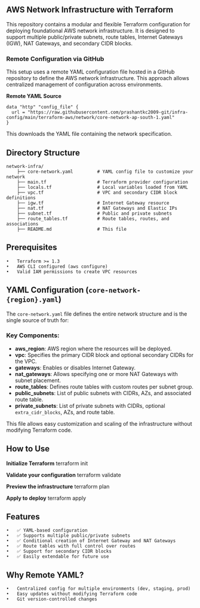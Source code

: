 ## AWS Network Infrastructure with Terraform

This repository contains a modular and flexible Terraform configuration for deploying foundational AWS network infrastructure. It is designed to support multiple public/private subnets, route tables, Internet Gateways (IGW), NAT Gateways, and secondary CIDR blocks.

### Remote Configuration via GitHub
This setup uses a remote YAML configuration file hosted in a GitHub repository to define the AWS network infrastructure. This approach allows centralized management of configuration across environments.

**Remote YAML Source**
```
data "http" "config_file" {
  url = "https://raw.githubusercontent.com/prashantkc2009-git/infra-config/main/terraform-aws/network/core-network-ap-south-1.yaml"
}
```
This downloads the YAML file containing the network specification.

## Directory Structure

```
network-infra/
    ├── core-network.yaml         # YAML config file to customize your network
    ├── main.tf                   # Terraform provider configuration
    ├── locals.tf                 # Local variables loaded from YAML
    ├── vpc.tf                    # VPC and secondary CIDR block definitions
    ├── igw.tf                    # Internet Gateway resource
    ├── nat.tf                    # NAT Gateways and Elastic IPs
    ├── subnet.tf                 # Public and private subnets
    ├── route_tables.tf           # Route tables, routes, and associations
    ├── README.md                 # This file
```

## Prerequisites

	•	Terraform >= 1.3
	•	AWS CLI configured (aws configure)
	•	Valid IAM permissions to create VPC resources

## YAML Configuration (`core-network-{region}.yaml`)

The `core-network.yaml` file defines the entire network structure and is the single source of truth for:

### Key Components:
- **aws_region**: AWS region where the resources will be deployed.
- **vpc**: Specifies the primary CIDR block and optional secondary CIDRs for the VPC.
- **gateways**: Enables or disables Internet Gateway.
- **nat_gateways**: Allows specifying one or more NAT Gateways with subnet placement.
- **route_tables**: Defines route tables with custom routes per subnet group.
- **public_subnets**: List of public subnets with CIDRs, AZs, and associated route table.
- **private_subnets**: List of private subnets with CIDRs, optional `extra_cidr_blocks`, AZs, and route table.

This file allows easy customization and scaling of the infrastructure without modifying Terraform code.

## How to Use
**Initialize Terraform**
terraform init

**Validate your configuration**
terraform validate

**Preview the infrastructure**
terraform plan

**Apply to deploy**
terraform apply


## Features
	•	✅ YAML-based configuration
	•	✅ Supports multiple public/private subnets
	•	✅ Conditional creation of Internet Gateway and NAT Gateways
	•	✅ Route tables with full control over routes
	•	✅ Support for secondary CIDR blocks
	•	✅ Easily extendable for future use

## Why Remote YAML?
	•	Centralized config for multiple environments (dev, staging, prod)
	•	Easy updates without modifying Terraform code
	•	Git version-controlled changes